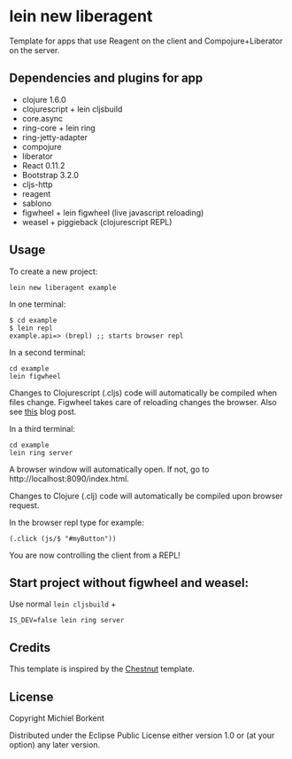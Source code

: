 # lein new liberagent

Template for apps that use Reagent on the client and
Compojure+Liberator on the server.

## Dependencies and plugins for app

* clojure 1.6.0
* clojurescript + lein cljsbuild
* core.async
* ring-core + lein ring
* ring-jetty-adapter
* compojure
* liberator
* React 0.11.2
* Bootstrap 3.2.0
* cljs-http
* reagent
* sablono
* figwheel + lein figwheel (live javascript reloading)
* weasel + piggieback (clojurescript REPL)

## Usage

To create a new project:

```
lein new liberagent example
```

In one terminal:

```
$ cd example
$ lein repl
example.api=> (brepl) ;; starts browser repl
```

In a second terminal:

```
cd example
lein figwheel
```

Changes to Clojurescript (.cljs) code will automatically be compiled
when files change. Figwheel takes care of reloading changes the
browser. Also see
[this](http://blog.michielborkent.nl/blog/2014/09/25/figwheel-keep-Om-turning/)
blog post.

In a third terminal:

```
cd example
lein ring server
```

A browser window will automatically open. If not, go to
http://localhost:8090/index.html.

Changes to Clojure (.clj) code will automatically be compiled upon
browser request.

In the browser repl type for example:

```
(.click (js/$ "#myButton"))
```

You are now controlling the client from a REPL!

## Start project without figwheel and weasel:

Use normal `lein cljsbuild` +

```
IS_DEV=false lein ring server
```

## Credits

This template is inspired by the
[Chestnut](https://github.com/plexus/chestnut) template.

## License

Copyright Michiel Borkent

Distributed under the Eclipse Public License either version 1.0 or (at
your option) any later version.
